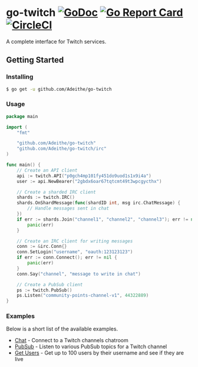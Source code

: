 # go-twitch [![GoDoc](https://godoc.org/github.com/Adeithe/go-twitch?status.svg)](https://godoc.org/github.com/Adeithe/go-twitch) [![Go Report Card](https://goreportcard.com/badge/github.com/Adeithe/go-twitch)](https://goreportcard.com/report/github.com/Adeithe/go-twitch) [![CircleCI](https://circleci.com/gh/Adeithe/go-twitch/tree/master.svg?style=svg)](https://circleci.com/gh/Adeithe/go-twitch/tree/master)

A complete interface for Twitch services.

## Getting Started

### Installing

```sh
$ go get -u github.com/Adeithe/go-twitch
```

### Usage

```go
package main

import (
	"fmt"

	"github.com/Adeithe/go-twitch"
	"github.com/Adeithe/go-twitch/irc"
)

func main() {
	// Create an API client
	api := twitch.API("p0gch4mp101fy451do9uod1s1x9i4a")
	user := api.NewBearer("2gbdx6oar67tqtcmt49t3wpcgycthx")

	// Create a sharded IRC client
	shards := twitch.IRC()
	shards.OnShardMessage(func(shardID int, msg irc.ChatMessage) {
		// Handle messages sent in chat
	})
	if err := shards.Join("channel1", "channel2", "channel3"); err != nil {
		panic(err)
	}

	// Create an IRC client for writing messages
	conn := &irc.Conn{}
	conn.SetLogin("username", "oauth:123123123")
	if err := conn.Connect(); err != nil {
		panic(err)
	}
	conn.Say("channel", "message to write in chat")

	// Create a PubSub client
	ps := twitch.PubSub()
	ps.Listen("community-points-channel-v1", 44322889)
}
```

### Examples

Below is a short list of the available examples.

 - [Chat](https://github.com/Adeithe/go-twitch/tree/master/.examples/chat) - Connect to a Twitch channels chatroom
 - [PubSub](https://github.com/Adeithe/go-twitch/tree/master/.examples/pubsub) - Listen to various PubSub topics for a Twitch channel
 - [Get Users](https://github.com/Adeithe/go-twitch/tree/master/.examples/getusers) - Get up to 100 users by their username and see if they are live
